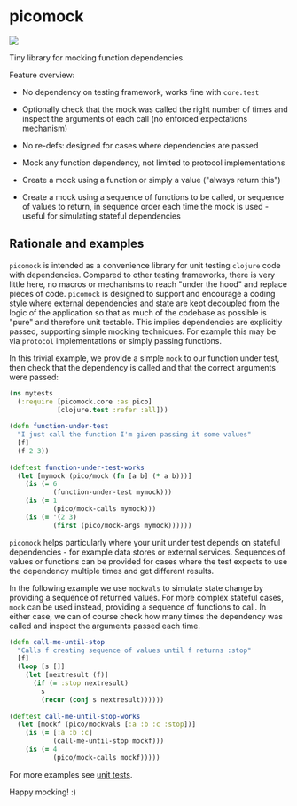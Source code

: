 # picomock

![](https://clojars.org/audiogum/picomock/latest-version.svg)

Tiny library for mocking function dependencies. 

Feature overview:

* No dependency on testing framework, works fine with `core.test`

* Optionally check that the mock was called the right number of times and inspect
the arguments of each call (no enforced expectations mechanism)

* No re-defs: designed for cases where dependencies are passed

* Mock any function dependency, not limited to protocol implementations

* Create a mock using a function or simply a value ("always return this")

* Create a mock using a sequence of functions to be called, or sequence of
values to return, in sequence order each time the mock is used - useful for simulating stateful dependencies

## Rationale and examples

`picomock` is intended as a convenience library for unit testing `clojure` code with dependencies. Compared to other testing frameworks, there is very little here, no macros or mechanisms to reach "under the hood" and replace pieces of code. `picomock` is designed to support and encourage a coding style where external dependencies and state are kept decoupled from the logic of the application so that as much of the codebase as possible is "pure" and therefore unit testable. This implies dependencies are explicitly passed, supporting simple mocking techniques. For example this may be via `protocol` implementations or simply passing functions.

In this trivial example, we provide a simple `mock` to our function under test, then check that the dependency is called and that the correct arguments were passed:

```clojure
(ns mytests
  (:require [picomock.core :as pico]
            [clojure.test :refer :all]))
  
(defn function-under-test
  "I just call the function I'm given passing it some values"
  [f]
  (f 2 3))
  
(deftest function-under-test-works
  (let [mymock (pico/mock (fn [a b] (* a b)))]
    (is (= 6
           (function-under-test mymock)))
    (is (= 1
           (pico/mock-calls mymock)))
    (is (= '(2 3)
           (first (pico/mock-args mymock))))))
```

`picomock` helps particularly where your unit under test depends on stateful dependencies - for example data stores or external services. Sequences of values or functions can be provided for cases where the test expects to use the dependency multiple times and get different results. 

In the following example we use `mockvals` to simulate state change by providing a sequence of returned values. For more complex stateful cases, `mock` can be used instead, providing a sequence of functions to call. In either case, we can of course check how
many times the dependency was called and inspect the arguments passed each time.

```clojure
(defn call-me-until-stop
  "Calls f creating sequence of values until f returns :stop"
  [f]
  (loop [s []]
    (let [nextresult (f)]
      (if (= :stop nextresult)
        s
        (recur (conj s nextresult))))))
        
(deftest call-me-until-stop-works
  (let [mockf (pico/mockvals [:a :b :c :stop])]
    (is (= [:a :b :c]
           (call-me-until-stop mockf)))
    (is (= 4
           (pico/mock-calls mockf)))))
```

For more examples see [unit tests](https://github.com/audiogum/picomock/blob/master/test/picomock/unit/core.clj).

Happy mocking! :)





